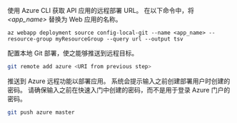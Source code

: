 使用 Azure CLI 获取 API 应用的远程部署 URL。 在以下命令中，将 *\<app_name>* 替换为 Web 应用的名称。

```azurecli-interactive
az webapp deployment source config-local-git --name <app_name> --resource-group myResourceGroup --query url --output tsv
```

配置本地 Git 部署，使之能够推送到远程目标。

```bash
git remote add azure <URI from previous step>
```

推送到 Azure 远程功能以部署应用。 系统会提示输入之前创建部署用户时创建的密码。 请确保输入之前在快速入门中创建的密码，而不是用于登录 Azure 门户的密码。

```bash
git push azure master
```
